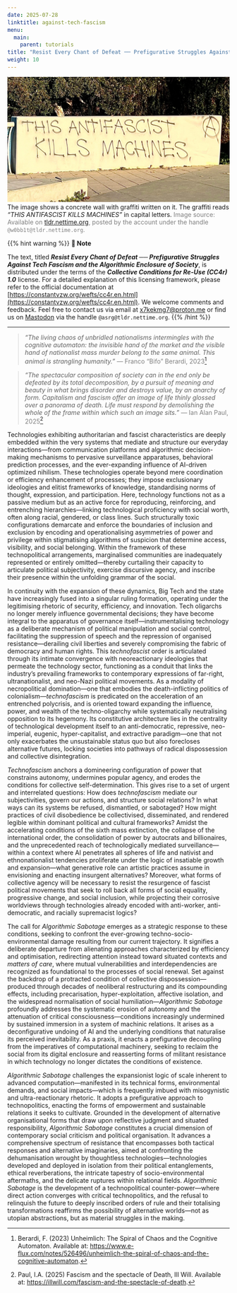 ```yaml
---
date: 2025-07-28
linktitle: against-tech-fascism
menu:
  main:
    parent: tutorials
title: "Resist Every Chant of Defeat ── Prefigurative Struggles Against Tech Fascism and the Algorithmic Enclosure of Society"
weight: 10
---
```


<div class="caption"><img src="output-997.jpg">The image shows a concrete wall with graffiti written on it. The graffiti reads <em>“THIS ANTIFASCIST KILLS MACHINES”</em> in capital letters. <span style="color:grey">Image source: Available on <a href="https://tldr.nettime.org/@w0bb1t/114776585065013460">tldr.nettime.org</a>, posted by the account under the handle <code>@w0bb1t@tldr.nettime.org</code>.</span></div>

{{% hint warning %}}
**📝 Note**

The text, titled _**Resist Every Chant of Defeat ── Prefigurative Struggles Against Tech Fascism and the Algorithmic Enclosure of Society**_, is distributed under the terms of the _**Collective Conditions for Re-Use (CC4r) 1.0**_ license. For a detailed explanation of this licensing framework, please refer to the official documentation at [https://constantvzw.org/wefts/cc4r.en.html](https://constantvzw.org/wefts/cc4r.en.html). We welcome comments and feedback. Feel free to contact us via email at [x7kekmg7@proton.me](mailto:x7kekmg7@proton.me) or find us on [Mastodon](https://tldr.nettime.org/@asrg) via the handle `@asrg@tldr.nettime.org`.
{{% /hint %}}

***

> _“The living chaos of unbridled nationalisms intermingles with the cognitive automaton: the invisible hand of the market and the visible hand of nationalist mass murder belong to the same animal. This animal is strangling humanity.”_ <span style="color:grey">— Franco “Bifo” Berardi, 2023</span>[^1]

> _“The spectacular composition of society can in the end only be defeated by its total decomposition, by a pursuit of meaning and beauty in what brings disorder and destroys value, by an anarchy of form. Capitalism and fascism offer an image of life thinly glossed over a panorama of death. Life must respond by demolishing the whole of the frame within which such an image sits.”_ <span style="color:grey">— Ian Alan Paul, 2025</span>[^2]

Technologies exhibiting authoritarian and fascist characteristics are deeply embedded within the very systems that mediate and structure our everyday interactions—from communication platforms and algorithmic decision-making mechanisms to pervasive surveillance apparatuses, behavioral prediction processes, and the ever-expanding influence of AI-driven optimized nihilism. These technologies operate beyond mere coordination or efficiency enhancement of processes; they impose exclusionary ideologies and elitist frameworks of knowledge, standardising norms of thought, expression, and participation. Here, technology functions not as a passive medium but as an active force for reproducing, reinforcing, and entrenching hierarchies—linking technological proficiency with social worth, often along racial, gendered, or class lines. Such structurally toxic configurations demarcate and enforce the boundaries of inclusion and exclusion by encoding and operationalising asymmetries of power and privilege within stigmatising algorithms of suspicion that determine access, visibility, and social belonging. Within the framework of these technopolitical arrangements, marginalised communities are inadequately represented or entirely omitted—thereby curtailing their capacity to articulate political subjectivity, exercise discursive agency, and inscribe their presence within the unfolding grammar of the social.

In continuity with the expansion of these dynamics, Big Tech and the state have increasingly fused into a singular ruling formation, operating under the legitimising rhetoric of security, efficiency, and innovation. Tech oligarchs no longer merely influence governmental decisions; they have become integral to the apparatus of governance itself—instrumentalising technology as a deliberate mechanism of political manipulation and social control, facilitating the suppression of speech and the repression of organised resistance—derailing civil liberties and severely compromising the fabric of democracy and human rights. This _technofascist_ order is articulated through its intimate convergence with neoreactionary ideologies that permeate the technology sector, functioning as a conduit that links the industry’s prevailing frameworks to contemporary expressions of far-right, ultranationalist, and neo-Nazi political movements. As a modality of necropolitical domination—one that embodies the death-inflicting politics of colonialism—_technofascism_ is predicated on the acceleration of an entrenched polycrisis, and is oriented toward expanding the influence, power, and wealth of the techno-oligarchy while systematically neutralising opposition to its hegemony. Its constitutive architecture lies in the centrality of technological development itself to an anti-democratic, repressive, neo-imperial, eugenic, hyper-capitalist, and extractive paradigm—one that not only exacerbates the unsustainable status quo but also forecloses alternative futures, locking societies into pathways of radical dispossession and collective disintegration.

_Technofascism_ anchors a domineering configuration of power that constrains autonomy, undermines popular agency, and erodes the conditions for collective self-determination. This gives rise to a set of urgent and interrelated questions: How does _technofascism_ mediate our subjectivities, govern our actions, and structure social relations? In what ways can its systems be refused, dismantled, or sabotaged? How might practices of civil disobedience be collectivised, disseminated, and rendered legible within dominant political and cultural frameworks? Amidst the accelerating conditions of the sixth mass extinction, the collapse of the international order, the consolidation of power by autocrats and billionaires, and the unprecedented reach of technologically mediated surveillance—within a context where AI penetrates all spheres of life and nativist and ethnonationalist tendencies proliferate under the logic of insatiable growth and expansion—what generative role can artistic practices assume in envisioning and enacting insurgent alternatives? Moreover, what forms of collective agency will be necessary to resist the resurgence of fascist political movements that seek to roll back all forms of social equality, progressive change, and social inclusion, while projecting their corrosive worldviews through technologies already encoded with anti-worker, anti-democratic, and racially supremacist logics?

The call for _Algorithmic Sabotage_ emerges as a strategic response to these conditions, seeking to confront the ever-growing techno-socio-environmental damage resulting from our current trajectory. It signifies a deliberate departure from alienating approaches characterized by efficiency and optimisation, redirecting attention instead toward situated contexts and _matters of care_, where mutual vulnerabilities and interdependencies are recognized as foundational to the processes of social renewal. Set against the backdrop of a protracted condition of collective dispossession—produced through decades of neoliberal restructuring and its compounding effects, including precarisation, hyper-exploitation, affective isolation, and the widespread normalisation of social humiliation—_Algorithmic Sabotage_ profoundly addresses the systematic erosion of autonomy and the attenuation of critical consciousness—conditions increasingly undermined by sustained immersion in a system of machinic relations. It arises as a deconfigurative undoing of AI and the underlying conditions that naturalise its perceived inevitability. As a praxis, it enacts a prefigurative decoupling from the imperatives of computational machinery, seeking to reclaim the social from its digital enclosure and reasserting forms of militant resistance in which technology no longer dictates the conditions of existence.

_Algorithmic Sabotage_ challenges the expansionist logic of scale inherent to advanced computation—manifested in its technical forms, environmental demands, and social impacts—which is frequently imbued with misogynistic and ultra-reactionary rhetoric. It adopts a prefigurative approach to technopolitics, enacting the forms of empowerment and sustainable relations it seeks to cultivate. Grounded in the development of alternative organisational forms that draw upon reflective judgment and situated responsibility, _Algorithmic Sabotage_ constitutes a crucial dimension of contemporary social criticism and political organisation. It advances a comprehensive spectrum of resistance that encompasses both tactical responses and alternative imaginaries, aimed at confronting the dehumanisation wrought by thoughtless technologies—technologies developed and deployed in isolation from their political entanglements, ethical reverberations, the intricate tapestry of socio-environmental aftermaths, and the delicate ruptures within relational fields. _Algorithmic Sabotage_ is the development of a technopolitical counter-power—where direct action converges with critical technopolitics, and the refusal to relinquish the future to deeply inscribed orders of rule and their totalising transformations reaffirms the possibility of alternative worlds—not as utopian abstractions, but as material struggles in the making.

[^1]: Berardi, F. (2023) Unheimlich: The Spiral of Chaos and the Cognitive Automaton. Available at: https://www.e-flux.com/notes/526496/unheimlich-the-spiral-of-chaos-and-the-cognitive-automaton.

[^2]: Paul, I.A. (2025) Fascism and the spectacle of Death, Ill Will. Available at: https://illwill.com/fascism-and-the-spectacle-of-death.


